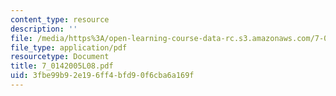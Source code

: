 ```yaml
---
content_type: resource
description: ''
file: /media/https%3A/open-learning-course-data-rc.s3.amazonaws.com/7-014-introductory-biology-spring-2005/3fbe99b92e196ff4bfd90f6cba6a169f_7_0142005L08.pdf
file_type: application/pdf
resourcetype: Document
title: 7_0142005L08.pdf
uid: 3fbe99b9-2e19-6ff4-bfd9-0f6cba6a169f
---
```

